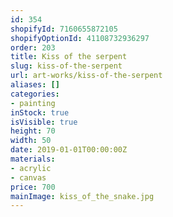 ```yaml
---
id: 354
shopifyId: 7160655872105
shopifyOptionId: 41108732936297
order: 203
title: Kiss of the serpent
slug: kiss-of-the-serpent
url: art-works/kiss-of-the-serpent
aliases: []
categories:
- painting
inStock: true
isVisible: true
height: 70
width: 50
date: 2019-01-01T00:00:00Z
materials:
- acrylic
- canvas
price: 700
mainImage: kiss_of_the_snake.jpg
---
```

